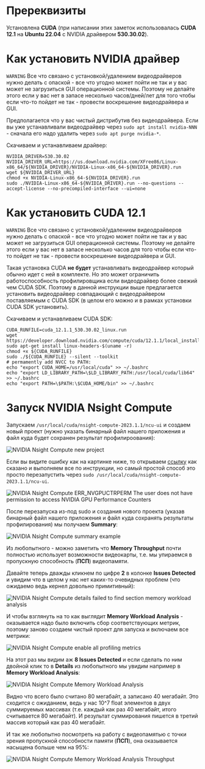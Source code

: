 Пререквизиты
=========

Установлена **CUDA** (при написании этих заметок использовалась **CUDA 12.1** на **Ubuntu 22.04** с NVIDIA драйвером **530.30.02**).

Как установить **NVIDIA драйвер**
=========

```WARNING``` Все что связано с установкой/удалением видеодрайверов нужно делать с опаской - все что угодно может пойти не так и у вас может не загрузиться GUI операционной системы. Поэтому не делайте этого если у вас нет в запасе несколько часов/дней/лет для того чтобы если что-то пойдет не так - провести воскрешение видеодрайвера и GUI.

Предполагается что у вас чистый дистрибутив без видеодрайвера. Если вы уже устанавливали видеодрайвер через ```sudo apt install nvidia-NNN``` - сначала его надо удалить через ```sudo apt purge nvidia-*```.

Скачиваем и устанавливаем драйвер:

```
NVIDIA_DRIVER=530.30.02
NVIDIA_DRIVER_URL=https://us.download.nvidia.com/XFree86/Linux-x86_64/${NVIDIA_DRIVER}/NVIDIA-Linux-x86_64-${NVIDIA_DRIVER}.run
wget ${NVIDIA_DRIVER_URL}
chmod +x NVIDIA-Linux-x86_64-${NVIDIA_DRIVER}.run
sudo ./NVIDIA-Linux-x86_64-${NVIDIA_DRIVER}.run --no-questions --accept-license --no-precompiled-interface --ui=none
```

Как установить **CUDA 12.1**
=========

```WARNING``` Все что связано с установкой/удалением видеодрайверов нужно делать с опаской - все что угодно может пойти не так и у вас может не загрузиться GUI операционной системы. Поэтому не делайте этого если у вас нет в запасе несколько часов для того чтобы если что-то пойдет не так - провести воскрешение видеодрайвера и GUI.

Такая установка CUDA **не будет** устанавливать видеодрайвер который обычно идет с ней в комплекте. Но это может ограничить работоспособность профилировщика если видеодрайвер более свежий чем CUDA SDK. Поэтому в данной инструкции выше предлагается установить видеодрайвер совпадающий с видеодрайвером поставляемым с CUDA SDK (в целом его можно и в рамках установки CUDA SDK установить).

Скачиваем и устанавливаем CUDA SDK:

```
CUDA_RUNFILE=cuda_12.1.1_530.30.02_linux.run
wget https://developer.download.nvidia.com/compute/cuda/12.1.1/local_installers/${CUDA_RUNFILE}
sudo apt-get install linux-headers-$(uname -r)
chmod +x ${CUDA_RUNFILE}
sudo ./${CUDA_RUNFILE} --silent --toolkit
# permamently add NVCC to PATH:
echo "export CUDA_HOME=/usr/local/cuda" >> ~/.bashrc
echo "export LD_LIBRARY_PATH=\$LD_LIBRARY_PATH:/usr/local/cuda/lib64" >> ~/.bashrc
echo "export PATH=\$PATH:\$CUDA_HOME/bin" >> ~/.bashrc
```

Запуск NVIDIA Nsight Compute
=========

Запускаем ```/usr/local/cuda/nsight-compute-2023.1.1/ncu-ui``` и создаем новый проект (нужно указать бинарный файл нашего приложения и файл куда будет сохранен результат профилироования):

![NVIDIA Nsight Compute new project](/docs/images/nvc_new_project.png?raw=true)

Если вы видите ошибку как на картинке ниже, то открываем [ссылку](https://developer.nvidia.com/ERR_NVGPUCTRPERM) как сказано и выполняем все по инструкции, но самый простой способ это просто перезапустить через ```sudo /usr/local/cuda/nsight-compute-2023.1.1/ncu-ui```.

![NVIDIA Nsight Compute ERR_NVGPUCTRPERM The user does not have permission to access NVIDIA GPU Performance Counters](/docs/images/nvc_no_permission_error.png?raw=true)

После перезапуска из-под sudo и создания нового проекта (указав бинарный файл нашего приложения и файл куда сохранять результаты профилирования) мы получаем **Summary**:

![NVIDIA Nsight Compute summary example](/docs/images/nvc_aplusb_summary.png?raw=true)

Из любопытного - можно заметить что **Memory Throughput** почти полностью использует возможности видеокарты, т.е. мы упираемся в пропускную способность (**ПСП**) видеопамяти.

Давайте теперь дважды кликнем по цифре **2** в колонке **Issues Detected** и увидим что в целом у нас нет каких-то очевидных проблем (что ожидаемо ведь кернел довольно примитивный):

![NVIDIA Nsight Compute details failed to find section memory workload analysis](/docs/images/nvc_aplusb_details_failed_to_find_section_memory_workload_analysis.png?raw=true)

И чтобы взглянуть на то как выглядит **Memory Workload Analysis** - оказывается надо было включить сбор соответствующих метрик, поэтому заново создаем чистый проект для запуска и включаем все метрики:

![NVIDIA Nsight Compute enable all profiling metrics](/docs/images/nvc_aplusb_enabling_all_metrics.png?raw=true)

На этот раз мы видим аж **8 Issues Detected** и если сделать по ним двойной клик то в **Details** из любопытного мы увидим например в **Memory Workload Analysis**:

![NVIDIA Nsight Compute Memory Workload Analysis](/docs/images/nvc_aplusb_memory_rw_size.png?raw=true)

Видно что всего было считано 80 мегабайт, а записано 40 мегабайт. Это сходится с ожиданием, ведь у нас 10^7 float элементов в двух суммируемых массивах (т.е. каждый как раз 40 мегабайт, итого считывается 80 мегабайт). И результат суммирования пишется в третий массив который как раз 40 мегабайт.

И так же любопытно посмотреть на работу с видеопамятью с точки зрения пропускной способности памяти (**ПСП**), она оказывается насыщена больше чем на 95%:

![NVIDIA Nsight Compute Memory Workload Analysis Throughput](/docs/images/nvc_aplusb_memory_throughput.png?raw=true)
